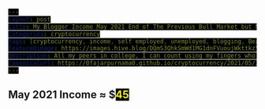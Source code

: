 ```yaml
---
layout: post
title: My Blogger Income May 2021 End of The Previous Bull Market but More Newcomers
categories: cryptocurrency
tags: [cryptocurrency, income, self employed, unemployed, blogging, Bear Market, Newcomers]
featuredimage: https://images.hive.blog/DQmS3QhkSmWd1MG1dnFVuoujWkttkzYGXW1EHhamQwiKSe1/Capture.PNG
description: All my peers in college, I can count using my fingers who actually know about crypto. How will the price be if crypto becomes main stream?
canonicalurl: https://0fajarpurnama0.github.io/cryptocurrency/2021/05/31/self-employed-income-blogger-may-2021
---
```

<style>
#contentcreation, #detailincome, #blogs, #publish0x, #publish0xcontest, #readcash, #blurtworld, #hiveblog, #steemit, #leofinance, #stemgeeks, #aeneas, #videos, #videoslist, #lbry, #image, #imagelist, #filearmy, #personalmonetization, #personalmonetizationlist, #coinimp, #bittubelink, #bravepublisher, #commontasks, #browsing, #bravebrowser, #bittubeairtime, #netboxbrowser, #cointiply, #cointiplylist, #cointiplyboardkinggame, #cointiplysurveyetc, #referrals, #referralsnote, #grade, #personnalcomments, #appendix, #donation, #mirror, #presearch {
            display: none; 
}
        
span {
  color: yellow;
  background: black;
}

#gradedollar {
  color: blue;
}

#grade {
  animation: shake 0.5s;
  animation-iteration-count: 19;
}

@keyframes shake {
  0% { transform: translate(1px, 1px) rotate(0deg); }
  10% { transform: translate(-1px, -2px) rotate(-1deg); }
  20% { transform: translate(-3px, 0px) rotate(1deg); }
  30% { transform: translate(3px, 2px) rotate(0deg); }
  40% { transform: translate(1px, -1px) rotate(1deg); }
  50% { transform: translate(-1px, 2px) rotate(-1deg); }
  60% { transform: translate(-3px, 1px) rotate(0deg); }
  70% { transform: translate(3px, 1px) rotate(-1deg); }
  80% { transform: translate(-1px, -1px) rotate(1deg); }
  90% { transform: translate(1px, 2px) rotate(0deg); }
  100% { transform: translate(1px, -2px) rotate(-1deg); }
}
</style>

<h2 id="contentcreation">Content Creation</h2>
<h3 id="blogs">Blogs</h3>
<ul>
	<li id="publish0x"><a href="https://www.publish0x.com/@0fajarpurnama0?a=4oeEw0Yb0B&tid=marchincome"><b>Publish0x</b></a>: $<span id="publish0xdollar">0</span> of ETH, Farm, and AMPL.</li>
	<li id="publish0xcontest"><a href="https://www.publish0x.com/publish0x-contests/binancefarmer-contest-and-giveaway-winners-announced-1-dolla-xompnnn?a=4oeEw0Yb0B&tid=mayincome"><b>Publish0x Writing Competition</b></a>: $<span id="publish0xcontestdollar">45</span> of IFARM.</li>
	<li id="readcash"><a href="https://read.cash/r/FajarPurnama"><b>ReadCash</b></a>: BCH 0 ≈ $<span id="readcashdollar">0</span></li>
	<li id="blurtworld"><a href="https://signup.blurtwallet.com/?referral=fajar.purnama"><b>Blurt</b></a>: Blurt 0 ≈ $<span id="blurtworlddollar">0</span></li>
	<li id="hiveblog"><a href="https://hiveonboard.com/?ref=fajar.purnama"><b>HiveBlog</b></a>: HBD 0 + Hive 0 ≈ $<span id="hiveblogdollar">0</span></li>
	<li id="steemit"><a href="https://steemit.com/@fajar.purnama?r=fajar.purnama"><b>Steemit</b></a>: SBD 0 + Steem 0 + TRX 0 ≈ $<span id="steemitdollar">0</span></li>
	<li id="leofinance"><a href="https://hiveonboard.com/?ref=fajar.purnama"><b>Leo Finance</b></a>: Leo 0 ≈ $<span id="leofinancedollar">0</span></li>
	<li id="stemgeeks"><a href="https://hiveonboard.com/?ref=fajar.purnama"><b>STEM Geeks</b></a>: STEM 0 ≈ $<span id="stemgeeksdollar">0</span></li>
	<li id="aeneas"><a href="https://hiveonboard.com/?ref=fajar.purnama"><b>Aeneas</b></a>: ASH 0 ≈ $<span id="aeneasdollar">0</span></li>
</ul>
<h3 id="videos">Videos</h3>
<ul>
    <li id="lbry"><a href="https://odysee.com/$/invite/@0fajarpurnama0:e"><b>LBRY</b></a>: LBC 0 ≈ $<span id="lbrydollar">0</span></li>
</ul>
<h3 id="image">Images</h3>
<ul>
    <li id="filearmy"><a href="https://file.army/0fajarpurnama0"><b>Filearmy</b></a>: BTC 0 ≈ $<span id="filearmydollar">0</span></li>
</ul>
<h3 id="personalmonetization">Personal Monetization</h3>
<ul>
    <li id="coinimp"><a href="https://www.coinimp.com/invite/8c923bdd-07f9-4051-a110-bf3db7fb8d07"><b>Coinimp</b></a>: MINTME 0 ≈ $<span id="coinimpdollar">0</span></li>
    <li id="bittubelink"><a href="https://bittube.app/?ref?2JY4FE0CP"><b>Bittube Link</b></a>: TUBE 0 ≈ $<span id="bittubelinkdollar">0</span></li>
    <li id="bravepublisher"><a href="https://brave.com/faj934"><b>Brave Publisher Reward</b></a>: BAT 0 ≈ $<span id="bravepublisherdollar">0</span></li>
</ul>
<h2 id="commontasks">Common Tasks</h2>
<h3 id="browsing">Browsing</h3>
<ul>
    <li id="bravebrowser"><a href="https://brave.com/faj934"><b>Brave Browser Reward</b></a>: BAT 0 ≈ $<span id="bravebrowserdollar">0</span></li>
    <li id="bittubeairtime"><a href="https://bittube.app/?ref?2JY4FE0CP"><b>Bittube Airtime</b></a>: TUBE 0 ≈ $<span id="bittubeairtimedollar">0</span></li>
    <li id="netboxbrowser"><a href="https://netbox.global/r/publish0x"><b>Netbox Browser</b></a>: NBX 0 ≈ $<span id="netboxbrowserdollar">0</span></li>
	<li id="presearch"><a href="https://www.presearch.org/signup?rid=1830117"><b>Presearch Search Engine</b></a>: PRE 0 ≈ $<span id="presearchdollar">0</span></li>
</ul>
<h3 id="cointiply"><a href="http://cointiply.com/r/lnEjx">Cointiply</a></h3>
<ul>
    <li id="cointiplysurveyetc"><b>Survey, faucet, etc.:</b> $<span id="cointiplysurveyetcdollar">0</span></li>
</ul>
<h3 id="referrals">Referrals</h3>
<p  id="referralsnote">Currently the quantity is too much to handle when the value I earned is not much. So I may report this on a separate article.</p>
<h2 id="march2021income">May 2021 Income ≈ $<span id="march2021incomedollar">45</span></h2>
<h2 id="grade">Grade: <b id="gradedollar">D</b></h2>

<div id="personnalcomments">
<h2>Personal Comments</h2>
<p>Thanks to Elon Musk, China, and many other factors, May was the next big market crash of crypto. I lost 1/3 of my profits which was 10 years worth of average salaries here. I gave and donated another 1/3 before the market crash to people important to me. I am now left with 10 years worth of average salaries. I did sense that the market was going to crash but I missed it anyway because the fundamentals are in divergence. The fundamentals are still upcoming for innovations such as ETH 2.0, Binance NFT market place, Polygon (MATIC) as alternative to current expensive Ethereum, Polkadot cross chain, synchronization between Harmony One's main net to its smart chain where no need to cross chain like BEP2 BNB to BEP20 BSC and AVAX main net to its C Chain, etc. Therefore, I used some of my profits to take a private course on financial technical analysis.</p>
<p>However, the reason why I completely did not blog for an entire month was because many friends contacted me since my parents exposed my big profits during the bull market wanting to start trading crypto as well. As I wrote, I gave my parents some of the 1/3 of my profit and became curious about trading and used them to trade instead. I spent most of my days receiving guests helping them opening accounts at local cryptocurrency exchanges, deposit, and start trading. Ofcourse I knew that most of them do not care about crypto but only the getting rich quick. After teaching them the technicalities, I immediately told each of the groups to make chat groups where trading together is more fun and less stressful while avoiding myself temporarily being a signal provider. Each of them shared in their groups what they wanted to buy and what they wanted to sell. If profit then we celebrate together, if loss then we mourn together. They wanted me in the group to provide signals for day trading but unfortunately they overestimated me. I am a gem hunter, not a trader, not even an investor is accurate. To follow me gem hunting is currently too difficult for them. Therefore, I remained my role as an educator and gave descriptions about different coins daily for example Bitcoin is ..., Ethereum is ..., Litecoin is ..., USDT is ..., in order for them to at least know what they are investing in. This is also one of my reasons to take a course in financial technical analysis so that I can give signals to them too. Still, they are happy because during this COVID-19 Pandemic that they have the opportunity to earn at home rather than being pessimistic doing something unproductive everyday.</p>
<p>I actually planned to become an educator for users but it came earlier than I expected as my original plan was to complete my materials first while blogging. However, it is this enthusiast that made me forget Andreas Antonopoulos words that went our distant friends and families suddenly contacted us asking about crypto is went we should sell everything because that is a strong indication that the market is in excessive greed. Well, I missed selling and I am still hodling until now but my goal remained the same which is to introduce crypto to more people. Think about it, all my peers in college, I can count using my fingers who actually know about crypto. What happen if almost everybody know about crypto and it becomes main stream, how far can our portfolio rise? Still few people know about crypto, so if we missed the panic selling, is better to hodl because we are still early. Only if you entered the crypto market when it is already main stream is when you should be worried.</p>
</div>

<div id="appendix">
<h2>Appendix</h2>
<figure>
    <img src="https://cdn.steemitimages.com/DQmS1D1eCs2eHjZQaWqi6g3wsRk9PrGaswRCFw7HKMNt3BZ/publish0x.PNG" onerror="this.onerror=null;this.src='https://images.hive.blog/DQmS1D1eCs2eHjZQaWqi6g3wsRk9PrGaswRCFw7HKMNt3BZ/publish0x.PNG';" alt="Publish0x Earnings" />
    <figcaption><a href="https://www.publish0x.com/register?a=4oeEw0Yb0B&tid=februaryincome">Publish0x</a> Earnings</figcaption>
</figure>

<figure>
    <img src="https://cdn.steemitimages.com/DQmS3QhkSmWd1MG1dnFVuoujWkttkzYGXW1EHhamQwiKSe1/Capture.PNG" onerror="this.onerror=null;this.src='https://images.hive.blog/DQmS3QhkSmWd1MG1dnFVuoujWkttkzYGXW1EHhamQwiKSe1/Capture.PNG';" alt="Publish0x Contest" />
    <figcaption><a href="https://www.publish0x.com/publish0x-contests/binancefarmer-contest-and-giveaway-winners-announced-1-dolla-xompnnn?a=4oeEw0Yb0B&tid=mayincome">Publish0x Competition</a> Earnings</figcaption>
</figure>

<figure>
    <img src="https://cdn.steemitimages.com/DQmTiU9BPbXQXXtQv7kJ2UJUiQNLLHV9a9167XmBNMai7M5/blurt.PNG" onerror="this.onerror=null;this.src='https://images.hive.blog/DQmTiU9BPbXQXXtQv7kJ2UJUiQNLLHV9a9167XmBNMai7M5/blurt.PNG';" alt="Blurt Earnings" />
    <figcaption><a href="https://signup.blurtwallet.com/?referral=fajar.purnama">Blurt Earnings</a></figcaption>
</figure>

<figure>
    <img src="https://cdn.steemitimages.com/DQmYBSm5JwsBNqR7GKTr9zYgdDVs5vueqCHsnJCtp4ZZxM5/hive.PNG" onerror="this.onerror=null;this.src='https://images.hive.blog/DQmYBSm5JwsBNqR7GKTr9zYgdDVs5vueqCHsnJCtp4ZZxM5/hive.PNG';" alt="Hive Earnings" />
    <figcaption><a href="https://hiveonboard.com/?ref=fajar.purnama">Hive Earnings</a></figcaption>
</figure>

<figure>
    <img src="https://cdn.steemitimages.com/DQmQoZVEaXD5kmcYBEuXusoMX3Wg5Tcsb44rJjd7rEJKrrF/steem.PNG" onerror="this.onerror=null;this.src='https://images.hive.blog/DQmQoZVEaXD5kmcYBEuXusoMX3Wg5Tcsb44rJjd7rEJKrrF/steem.PNG';" alt="Steemit Earnings" />
    <figcaption><a href="https://steemit.com/@fajar.purnama?r=fajar.purnama">Steemit</a> Earnings</figcaption>
</figure>

<figure>
    <img src="https://cdn.steemitimages.com/DQmRqJWGk3GvjL5RLokaUBzMbv4xEkkVPWpAsuTdvaJ1CoM/stem-leo-ash.PNG" onerror="this.onerror=null;this.src='https://images.hive.blog/DQmRqJWGk3GvjL5RLokaUBzMbv4xEkkVPWpAsuTdvaJ1CoM/stem-leo-ash.PNG';" alt="Leo Finance Earnings" />
    <figcaption><a href="https://hiveonboard.com/?ref=fajar.purnama">Aeneas</a>, <a href="https://hiveonboard.com/?ref=fajar.purnama">Leo Finance</a>, and <a href="https://hiveonboard.com/?ref=fajar.purnama">STEM Geeks</a> Earnings</figcaption>
</figure>

<figure>
    <img src="https://cdn.steemitimages.com/DQmaT6eRWqb1VVAbvkWD8NXFNM4PcgAYhgrAi5FMNLW4gL4/lbry.PNG" onerror="this.onerror=null;this.src='https://images.hive.blog/DQmaT6eRWqb1VVAbvkWD8NXFNM4PcgAYhgrAi5FMNLW4gL4/lbry.PNG';" alt="LBRY Earnings" />
    <figcaption><a href="https://odysee.com/$/invite/@0fajarpurnama0:e">LBRY</a> Earnings</figcaption>
</figure>

<figure>
    <img src="https://cdn.steemitimages.com/DQmdLVhQb7GP5UPDkWsr8Noa3J4281pedB3guqyfHF1todH/coinimp.PNG" onerror="this.onerror=null;this.src='https://images.hive.blog/DQmdLVhQb7GP5UPDkWsr8Noa3J4281pedB3guqyfHF1todH/coinimp.PNG';" alt="Coinimp Earnings" />
    <figcaption><a href="https://www.coinimp.com/invite/8c923bdd-07f9-4051-a110-bf3db7fb8d07">Coinimp</a> Earnings</figcaption>
</figure>

<figure>
    <img src="https://cdn.steemitimages.com/DQmaNBJkgj7MtpY81LErGr3BHAi7XYJmzLjwyEjz4LAS2Kj/bittube.PNG" onerror="this.onerror=null;this.src='https://images.hive.blog/DQmaNBJkgj7MtpY81LErGr3BHAi7XYJmzLjwyEjz4LAS2Kj/bittube.PNG';" alt="Bittube Airtime Earnings" />
    <figcaption><a href="https://bittube.app/?ref?2JY4FE0CP">Bittube Airtime</a> Earnings</figcaption>
</figure>

<figure>
    <img src="https://cdn.steemitimages.com/DQmWm8aaLjAbF2xruhaxro6r1tTJZJryae4CicERdA8defm/brave.PNG" onerror="this.onerror=null;this.src='https://images.hive.blog/DQmWm8aaLjAbF2xruhaxro6r1tTJZJryae4CicERdA8defm/brave.PNG';" alt="Brave Browser Rewards" />
    <figcaption><a href="https://brave.com/faj934">Brave Browser</a> Rewards</figcaption>
</figure>

<figure>
    <img src="https://cdn.steemitimages.com/DQmWwFabWyFF72YfPTxUQSDd8SuqGWk8vm6tkkKJmTJRWQ6/netbox.PNG" onerror="this.onerror=null;this.src='https://images.hive.blog/DQmWwFabWyFF72YfPTxUQSDd8SuqGWk8vm6tkkKJmTJRWQ6/netbox.PNG';" alt="Netbox Browser Rewards" />
    <figcaption><a href="https://netbox.global/r/publish0x">Netbox Browser</a> Rewards</figcaption>
</figure>

<figure>
    <img src="https://cdn.steemitimages.com/DQmVgk7oXYj6e2P56NW453BsYnJVMwoGq5gagK8hdXHgEj6/presearch.png" onerror="this.onerror=null;this.src='https://images.hive.blog/DQmVgk7oXYj6e2P56NW453BsYnJVMwoGq5gagK8hdXHgEj6/presearch.png';" alt="Presearch Rewards" />
    <figcaption><a href="https://www.presearch.org/signup?rid=1830117">Presearch</a> Rewards</figcaption>
</figure>
</div>

<div id="donation">
<h2>Donation</h2>
<p>Personally, I enjoyed being a full time independent content creator very much and I once again thank the platforms, investors, donators, and viewers for making my venture possible through donations, tippings, and upvotes. If you enjoy and/or want to further support my work you may choose more form of donation:</p>
<ul>
    <li>From <a href="https://brave.com/faj934">brave browser</a> and <a href="https://bittube.app/?ref?2JY4FE0CP">bittube extension</a> to my twitter profile: <a href="https://twitter.com/0FajarPurnama0">@0FajarPurnama0</a>.</li>
    <li>Donate Ethereum and its tokens using web3 such as Metamask, WalletConnect, Coinbase Wallet, and Trust Wallet: <a href='https://widget.kyber.network/v0.7.5/?type=pay&mode=popup&title=Donate%20to%20Fajar%20Purnama&lang=en&receiveAddr=0xCf354A0012160bC5dAe441C49f0B2d7E4A4fFC96&receiveToken=KNC&receiveAmount=1&callback=https%3A%2F%2Fkyberpay-sample.knstats.com%2Fcallback&paramForwarding=true&commissionId=0xCf354A0012160bC5dAe441C49f0B2d7E4A4fFC96&theme=theme-dark'
class='kyber-widget-button theme-dark theme-supported' name='KyberWidget - Powered by KyberNetwork' title='Pay with tokens'
target='_blank'>Pay with tokens</a></li>
    <li>Find deals profitable for both of us at <a href="https://0fajarpurnama0.github.io/deals">https://0fajarpurnama0.github.io/deals</a>.</li>
    <li>Use my referrals at <a href="https://0fajarpurnama0.github.io/affiliate-endorsement-referral">https://0fajarpurnama0.github.io/affiliate-endorsement-referral</a>.</li>
    <li>Turn off your adblocker and read my articles at <a href="https://0darkking0.blogspot.com">https://0darkking0.blogspot.com</a> by donating your CPU power (more advance form such as donating at a click of a button coming soon).</li>
    <li>More donation options coming soon at <a href="https://0fajarpurnama0.github.io/donation">https://0fajarpurnama0.github.io/donation</a>.</li>
</ul>

<figure>
    <img src="https://cdn.steemitimages.com/DQmTbQgo43bH8Xnvj6nbjrfVxHuefHtD3XPzwyfKkur1j8Y/qr-donation.png" onerror="this.onerror=null;this.src='https://images.hive.blog/DQmTbQgo43bH8Xnvj6nbjrfVxHuefHtD3XPzwyfKkur1j8Y/qr-donation.png';" alt="qr donation" />
    <figcaption>Bitcoin <em>bc1q6hg4lllxthryke7zhxflcdrcm0nr8ph7antxk9</em>, Ethereum <em>0x3D4c67A2A40bC24ec53ab767b9247c02A2250BCB</em>, Litecoin <em>ltc1qqxl8dng0swv7zuhe30y5kzwht3l25krfaqzu2k</em>, XRP <em>r9rwEdZBWFRbsGzwG5gm1MjDoyBKWLPyx5</em>, Bitcoin Cash <em>qpd74d52rxpt3w70qv555ccq0254j7dhtg2mxst0dc</em>, Binance Chain <em>bnb10hdlv95jyjn92j2l6um6gkmc96a6g57lnezd66</em>, Monero <em>43V43g1UC9AdgjmjJZPQRxCotyi9VTb8jbYisw2cSqEjbuvp9Y</em>, <a href="https://www.paypal.com/paypalme/fajarpurnama">paypal.me/fajarpurnama</a>.</figcaption>
</figure>

<a href="http://mellowads.com/0RDMA">Animation Source Code</a>
</div>

<div id="mirror">
<h2>Mirror</h2>
<ul>
	<li>
		<a href="https://www.publish0x.com/0fajarpurnama0/my-blogger-income-may-2021-end-of-the-previous-bull-market-b-xomxpew?a=4oeEw0Yb0B&tid=hicc">https://www.publish0x.com/0fajarpurnama0/my-blogger-income-may-2021-end-of-the-previous-bull-market-b-xomxpew?a=4oeEw0Yb0B&tid=hicc</a>
	</li>
	<li>
		<a href="https://0fajarpurnama0.github.io/cryptocurrency/2021/05/31/self-employed-income-blogger-may-2021">https://0fajarpurnama0.github.io/cryptocurrency/2021/05/31/self-employed-income-blogger-may-2021</a>
	</li>
	<li>
		<a href="https://0fajarpurnama0.medium.com/my-blogger-income-may-2021-end-of-the-previous-bull-market-but-more-newcomers-900acf494df2">https://0fajarpurnama0.medium.com/my-blogger-income-may-2021-end-of-the-previous-bull-market-but-more-newcomers-900acf494df2</a>
	</li>
	<li>
		<a href="https://hicc.cs.kumamoto-u.ac.jp/~fajar/cryptocurrency/self-employed-income-blogger-may-2021">https://hicc.cs.kumamoto-u.ac.jp/~fajar/cryptocurrency/self-employed-income-blogger-may-2021</a>
	</li>
	<li>
		<a href="https://blurtter.com/cryptocurrency/@fajar.purnama/my-blogger-income-may-2021-end-of-the-previous-bull-market-but-more-newcomers?referral=fajar.purnama">https://blurtter.com/cryptocurrency/@fajar.purnama/my-blogger-income-may-2021-end-of-the-previous-bull-market-but-more-newcomers?referral=fajar.purnama</a>
	</li>
	<li>
		<a href="https://0darkking0.blogspot.com/2021/06/my-blogger-income-may-2021-end-of.html">https://0darkking0.blogspot.com/2021/06/my-blogger-income-may-2021-end-of.html</a></li>
	<li>
		<a href="https://leofinance.io/@fajar.purnama/my-blogger-income-may-2021-end-of-the-previous-bull-market-but-more-newcomers?ref=fajar.purnama">https://leofinance.io/@fajar.purnama/my-blogger-income-may-2021-end-of-the-previous-bull-market-but-more-newcomers?ref=fajar.purnama</a>
	</li>
	<li>
		<a href="https://0fajarpurnama0.cloudaccess.host/index.php/11-cryptocurrency/230-my-blogger-income-may-2021-end-of-the-previous-bull-market-but-more-newcomers">https://0fajarpurnama0.cloudaccess.host/index.php/11-cryptocurrency/230-my-blogger-income-may-2021-end-of-the-previous-bull-market-but-more-newcomers</a>
	</li>
	<li>
		<a href="https://steemit.com/cryptocurrency/@fajar.purnama/my-blogger-income-may-2021-end-of-the-previous-bull-market-but-more-newcomers?r=fajar.purnama">https://steemit.com/cryptocurrency/@fajar.purnama/my-blogger-income-may-2021-end-of-the-previous-bull-market-but-more-newcomers?r=fajar.purnama</a>
	</li>
	<li>
		<a href="http://0fajarpurnama0.weebly.com/blog/my-blogger-income-may-2021-end-of-the-previous-bull-market-but-more-newcomers">http://0fajarpurnama0.weebly.com/blog/my-blogger-income-may-2021-end-of-the-previous-bull-market-but-more-newcomers</a>
	</li>
	<li>
		<a href="https://0fajarpurnama0.wixsite.com/0fajarpurnama0/post/my-blogger-income-may-2021-end-of-the-previous-bull-market-but-more-newcomers">https://0fajarpurnama0.wixsite.com/0fajarpurnama0/post/my-blogger-income-may-2021-end-of-the-previous-bull-market-but-more-newcomers</a>
	</li>
	<li>
		<a href="https://read.cash/@FajarPurnama/my-blogger-income-march-2021-new-profession-f8912fc7">https://read.cash/@FajarPurnama/my-blogger-income-march-2021-new-profession-f8912fc7</a>
	</li>
	<li>
		<a href="https://markethive.com/0fajarpurnama0/blog/mybloggerincomemay2021endofthepreviousbullmarketbutmorenewcomers">https://markethive.com/0fajarpurnama0/blog/mybloggerincomemay2021endofthepreviousbullmarketbutmorenewcomers</a>
	</li>
	<li>
		<a href="https://trybe.one/my-blogger-income-may-2021-end-of-the-previous-bull-market-but-more-newcomers">https://trybe.one/my-blogger-income-may-2021-end-of-the-previous-bull-market-but-more-newcomers</a>
	</li>
	<li>
		<a href="https://www.floyx.com/article/0fajarpurnama0/my-blogger-income-may-2021-end-of-the-previous-bul-0001a46c35">https://www.floyx.com/article/0fajarpurnama0/my-blogger-income-may-2021-end-of-the-previous-bul-0001a46c35</a>
	</li>
</ul>
</div>

<script>
var march2021incomedollar = 0;
document.getElementById("march2021incomedollar").innerHTML = march2021incomedollar

var accumulate_animation = setInterval(function(){ 
  march2021incomedollar += 1;
  document.getElementById("march2021incomedollar").innerHTML = march2021incomedollar;
  if(march2021incomedollar > 45){
    clearInterval(accumulate_animation);
    tempaccumulate = 0;
  }
}, 100);

setTimeout(function () {
  document.getElementById("contentcreation").style.display = "block";
}, 500);

setTimeout(function () {
  document.getElementById("blogs").style.display = "block";
}, 1000);

setTimeout(function () {
  document.getElementById("publish0x").style.display = "block";
}, 1500);

setTimeout(function () {
  document.getElementById("publish0xcontest").style.display = "block";
}, 2000);

setTimeout(function () {
  document.getElementById("readcash").style.display = "block";
}, 3000);

setTimeout(function () {
  document.getElementById("blurtworld").style.display = "block";
}, 3500);

setTimeout(function () {
  document.getElementById("hiveblog").style.display = "block";
}, 4500);

setTimeout(function () {
  document.getElementById("steemit").style.display = "block";
}, 5000);

setTimeout(function () {
  document.getElementById("leofinance").style.display = "block";
}, 6000);

setTimeout(function () {
  document.getElementById("stemgeeks").style.display = "block";
}, 6500);

setTimeout(function () {
  document.getElementById("aeneas").style.display = "block";
}, 6700);

setTimeout(function () {
  document.getElementById("videos").style.display = "block";
}, 7000);

setTimeout(function () {
  document.getElementById("lbry").style.display = "block";
  var income = parseInt(document.getElementById("lbrydollar").innerHTML);
}, 7500);

setTimeout(function () {
  document.getElementById("image").style.display = "block";
}, 8000);

setTimeout(function () {
  document.getElementById("filearmy").style.display = "block";
}, 8500);

setTimeout(function () {
  document.getElementById("personalmonetization").style.display = "block";
}, 9000);

setTimeout(function () {
  document.getElementById("coinimp").style.display = "block";
}, 9500);

setTimeout(function () {
  document.getElementById("bittubelink").style.display = "block";
}, 10000);

setTimeout(function () {
  document.getElementById("bravepublisher").style.display = "block";
}, 10500);

setTimeout(function () {
  document.getElementById("commontasks").style.display = "block";
}, 11000);

setTimeout(function () {
  document.getElementById("browsing").style.display = "block";
}, 11500);

setTimeout(function () {
  document.getElementById("bravebrowser").style.display = "block";
}, 12000);

setTimeout(function () {
  document.getElementById("bittubeairtime").style.display = "block";
}, 12500);

setTimeout(function () {
  document.getElementById("netboxbrowser").style.display = "block";
}, 13000);

setTimeout(function () {
  document.getElementById("presearch").style.display = "block";
}, 13500);

setTimeout(function () {
  document.getElementById("cointiply").style.display = "block";
}, 14500);

setTimeout(function () {
  document.getElementById("cointiplyboardkinggame").style.display = "block";
}, 15000);

setTimeout(function () {
  document.getElementById("cointiplysurveyetc").style.display = "block";;
}, 15500);

setTimeout(function () {
  document.getElementById("referrals").style.display = "block";
}, 16000);

setTimeout(function () {
  document.getElementById("referralsnote").style.display = "block";
}, 16500);

setTimeout(function () {
  document.getElementById("grade").style.display = "block";
}, 17000);

setTimeout(function () {
  document.getElementById("incomebeforefulltimeblogging").style.display = "block";
}, 17500);

setTimeout(function () {
  document.getElementById("personnalcomments").style.display = "block";
}, 18000);

setTimeout(function () {
  document.getElementById("appendix").style.display = "block";
}, 18500);

setTimeout(function () {
  document.getElementById("donation").style.display = "block";
}, 19000);

setTimeout(function () {
  document.getElementById("mirror").style.display = "block";
}, 19500);
</script>